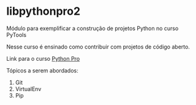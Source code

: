 # libpythonpro2
Módulo para exemplificar a construção de projetos Python no curso PyTools

Nesse curso é ensinado como contribuir com projetos de código aberto.

Link para o curso [Python Pro](https://python.pro/)

Tópicos a serem abordados:
1. Git
2. VirtualEnv
3. Pip